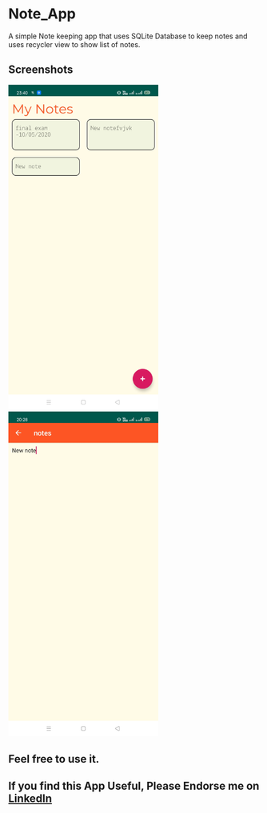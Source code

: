 # Note_App
 A simple Note keeping app that uses SQLite Database to keep notes and uses recycler view to show list of notes.

## Screenshots

<img src="https://github.com/abhishekvirat0/Note_App/blob/master/screenshots/WhatsApp%20Image%202020-04-24%20at%2020.29.54-1.jpeg" width="300"/> <img src="https://github.com/abhishekvirat0/Note_App/blob/master/screenshots/WhatsApp%20Image%202020-04-24%20at%2020.29.54.jpeg" width="300"/>

## Feel free to use it.

## If you find this App Useful, Please Endorse me on [LinkedIn](https://www.linkedin.com/in/abhishekvirat/)
